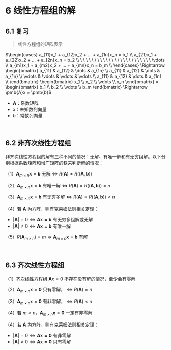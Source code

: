 &emsp;
# 6 线性方程组的解
## 6.1 复习
>线性方程组的矩阵表示

$\begin{cases}
a_{11}x_1 + a_{12}x_2 + ... + a_{1n}x_n = b_1 \\
a_{21}x_1 + a_{22}x_2 + ... + a_{2n}x_n = b_2 \\
\ \ \ \ \ \ \ \ \ \ \ \ \ \ \ \ \ \ \ \ \ \ \ \ \ \vdots \\ 
a_{m1}x_1 + a_{m2}x_2 + ... + a_{mn}x_n = b_m \\
\end{cases} \Rightarrow 
\begin{bmatrix}
a_{11} & a_{12} & \dots & a_{1n} \\
a_{11} & a_{12} & \dots & a_{1n} \\
\vdots & \vdots & \vdots & \vdots \\
a_{11} & a_{12} & \dots & a_{1n} \\
\end{bmatrix}
\begin{bmatrix}
x_1 \\ x_2 \\ \vdots \\ x_n
\end{bmatrix} = 
\begin{bmatrix}
b_1 \\ b_2 \\ \vdots \\ b_m
\end{bmatrix} \Rightarrow \pmb{A}x = \pmb{b}$ 

- $\pmb{A}$：系数矩阵
- $x$：未知数列向量
- $b$：常数列向量

&emsp;
## 6.2 非齐次线性方程组
非齐次线性方程组的解有三种不同的情况：无解、有唯一解和有无穷组解。以下分别根据系数矩阵和增广矩阵的秩来判断解的情况：

（1）$\pmb{A}_{m\times n} \pmb{x} = \pmb{b}$ 无解 $\Leftrightarrow$ $R(\pmb{A}) \neq R((\pmb{A}, \pmb{b}))$

（2）$\pmb{A}_{m\times n} \pmb{x} = \pmb{b}$ 有唯一解 $\Leftrightarrow$ $R(\pmb{A}) = R((\pmb{A}, \pmb{b})) = n$

（3）$\pmb{A}_{m\times n} \pmb{x} = \pmb{b}$ 有无穷多解 $\Leftrightarrow$ $R(\pmb{A}) = R((\pmb{A}, \pmb{b})) < n$

（4）若 $\pmb{A}$ 为方阵，则有克莱姆法则相关定理：
- $|\pmb{A}|=0 \Leftrightarrow \pmb{Ax=b}$ 有无穷多组解或无解
- $|\pmb{A}|\neq 0 \Leftrightarrow \pmb{Ax=b}$ 有唯一解

（5）$R(\pmb{A}_{m\times n}) = m \Rightarrow \pmb{A}_{m\times n}\pmb{x} = \pmb{b}$ 有解


&emsp;
## 6.3 齐次线性方程组
（1）齐次线性方程组 $\pmb{A}x = 0$ 不存在没有解的情况，至少会有零解

（2）$\pmb{A}_{m\times n} \pmb{x} = \pmb{0}$ 只有零解，$\Leftrightarrow R(\pmb{A}) = n$

（3）$\pmb{A}_{m\times n} \pmb{x} = \pmb{0}$ 有非零解，$\Leftrightarrow R(\pmb{A}) < n$

（4）若 $m<n$，$\pmb{A}_{m\times n} \pmb{x} = \pmb{0}$ 一定有非零解

（4）若 $\pmb{A}$ 为方阵，则有克莱姆法则相关定理：
- $|\pmb{A}|=0 \Leftrightarrow \pmb{Ax=0}$ 有非零解
- $|\pmb{A}|\neq 0 \Leftrightarrow \pmb{Ax=0}$ 只有零解